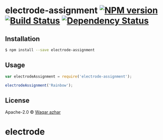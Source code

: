 # electrode-assignment [![NPM version][npm-image]][npm-url] [![Build Status][travis-image]][travis-url] [![Dependency Status][daviddm-image]][daviddm-url]
> 

## Installation

```sh
$ npm install --save electrode-assignment
```

## Usage

```js
var electrodeAssignment = require('electrode-assignment');

electrodeAssignment('Rainbow');
```
## License

Apache-2.0 © [Waqar azhar]()


[npm-image]: https://badge.fury.io/js/electrode-assignment.svg
[npm-url]: https://npmjs.org/package/electrode-assignment
[travis-image]: https://travis-ci.org/waqar1/electrode-assignment.svg?branch=master
[travis-url]: https://travis-ci.org/waqar1/electrode-assignment
[daviddm-image]: https://david-dm.org/waqar1/electrode-assignment.svg?theme=shields.io
[daviddm-url]: https://david-dm.org/waqar1/electrode-assignment
# electrode
